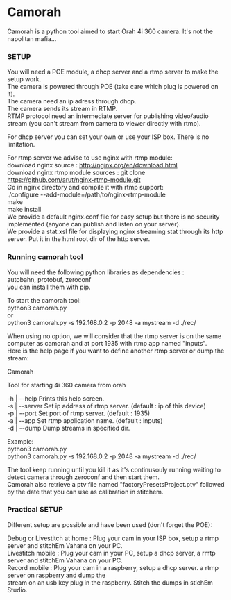 # Camorah

Camorah is a python tool aimed to start Orah 4i 360 camera.
It's not the napolitan mafia...


### SETUP

You will need a POE module, a dhcp server and a rtmp server to make the setup work.  
The camera is powered through POE (take care which plug is powered on it).  
The camera need an ip adress through dhcp.  
The camera sends its stream in RTMP.  
RTMP protocol need an intermediate server for publishing video/audio stream (you can't stream from camera to viewer directly with rtmp).  


For dhcp server you can set your own or use your ISP box. There is no limitation.  

For rtmp server we advise to use nginx with rtmp module:  
download nginx source : http://nginx.org/en/download.html  
download nginx rtmp module sources : git clone https://github.com/arut/nginx-rtmp-module.git  
Go in nginx directory and compile it with rtmp support:  
./configure --add-module=/path/to/nginx-rtmp-module  
make  
make install  
We provide a default nginx.conf file for easy setup but there is no security implemented (anyone can publish and listen on your server).  
We provide a stat.xsl file for displaying nginx streaming stat through its http server. Put it in the html root dir of the http server.  


### Running camorah tool

You will need the following python libraries as dependencies :  
autobahn, protobuf, zeroconf  
you can install them with pip.  


To start the camorah tool:  
python3 camorah.py  
or  
python3 camorah.py -s 192.168.0.2 -p 2048 -a mystream -d ./rec/  

When using no option, we will consider that the rtmp server is on the same computer as camorah and at port 1935 with rtmp app named "inputs".  
Here is the help page if you want to define another rtmp server or dump the stream:  

Camorah  

Tool for starting 4i 360 camera from orah  

-h | --help	Prints this help screen.  
-s | --server	Set ip address of rtmp server. (default : ip of this device)  
-p | --port	Set port of rtmp server. (default : 1935)  
-a | --app	Set rtmp application name. (default : inputs)  
-d | --dump	Dump streams in specified dir.  


Example:  
python3 camorah.py  
python3 camorah.py -s 192.168.0.2 -p 2048 -a mystream -d ./rec/  


The tool keep running until you kill it as it's continusouly running waiting to detect camera through zeroconf and then start them.  
Camorah also retrieve a ptv file named "factoryPresetsProject.ptv" followed by the date that you can use as calibration in stitchem.  


### Practical SETUP  

Different setup are possible and have been used (don't forget the POE):  

Debug or Livestitch at home : Plug your cam in your ISP box, setup a rtmp server and stitchEm Vahana on your PC.  
Livestitch mobile : Plug your cam in your PC, setup a dhcp server, a rmtp server and stitchEm Vahana on your PC.  
Record mobile : Plug your cam in a raspberry, setup a dhcp server. a rtmp server on raspberry and dump the  
                stream on an usb key plug in the raspberry. Stitch the dumps in stichEm Studio.  
